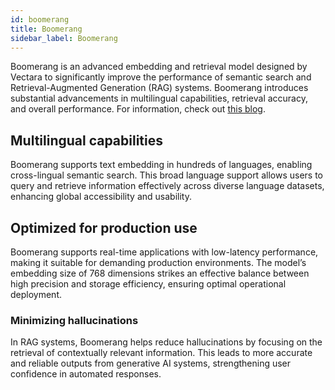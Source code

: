 ```yaml
---
id: boomerang
title: Boomerang
sidebar_label: Boomerang
---
```



Boomerang is an advanced embedding and retrieval model designed by Vectara to 
significantly improve the performance of semantic search and 
Retrieval-Augmented Generation (RAG) systems. Boomerang introduces substantial 
advancements in multilingual capabilities, retrieval accuracy, and overall 
performance. For information, check out [this blog](https://www.vectara.com/blog/introducing-boomerang-vectaras-new-and-improved-retrieval-model).

## Multilingual capabilities

Boomerang supports text embedding in hundreds of languages, enabling 
cross-lingual semantic search. This broad language support allows users to 
query and retrieve information effectively across diverse language datasets, 
enhancing global accessibility and usability.

## Optimized for production use

Boomerang supports real-time applications with low-latency performance, making 
it suitable for demanding production environments. The model’s embedding size 
of 768 dimensions strikes an effective balance between high precision and 
storage efficiency, ensuring optimal operational deployment.

### Minimizing hallucinations

In RAG systems, Boomerang helps reduce hallucinations by focusing on the 
retrieval of contextually relevant information. This leads to more accurate 
and reliable outputs from generative AI systems, strengthening user confidence 
in automated responses.
